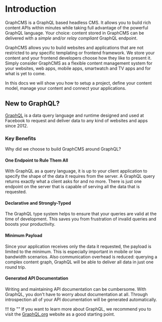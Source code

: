 # Introduction

GraphCMS is a GraphQL based headless CMS. It allows you to build rich content APIs within minutes while taking full advantage of the powerful GraphQL language. Your choice: content stored in GraphCMS can be delivered with a *simple* and/or *relay compliant* GraphQL endpoint.

GraphCMS allows you to build websites and applications that are not restricted to any specific templating or frontend framework. We store your content and your frontend developers choose how they like to present it. Simply consider GraphCMS as a flexible content management system for your websites, web apps, mobile apps, smartwatch and TV apps and for what is yet to come.

In this docs we will show you how to setup a project, define your content model, manage your content and connect your applications.

## New to GraphQL?

[GraphQL](http://graphql.org/learn/) is a data query language and runtime designed and used at Facebook to request and deliver data to any kind of websites and apps since 2012.

### Key Benefits
Why did we choose to build GraphCMS around GraphQL?

#### One Endpoint to Rule Them All
With GraphQL as a query language, it is up to your client application to specify the shape of the data it requires from the server. A GraphQL query returns exactly what a client asks for and no more. There is just one endpoint on the server that is capable of serving all the data that is requested.

#### Declarative and Strongly-Typed
The GraphQL type system helps to ensure that your queries are valid at the time of development. This saves you from frustration of invalid queries and boosts your productivity.

#### Minimum Payload
Since your application receives only the data it requested, the payload is limited to the minimum. This is especially important in mobile or low bandwidth scenarios. Also communication overhead is reduced: querying a complex content graph, GraphQL will be able to deliver all data in just one round trip.

#### Generated API Documentation
Writing and maintaining API documentation can be cumbersome. With GraphQL, you don't have to worry about documentation at all. Through introspection all of your API documentation will be generated automatically.

!!! tip ""
    If you want to learn more about GraphQL, we recommend you to visit the [GraphQL.org](https://graphql.org/) website as a good starting point.
